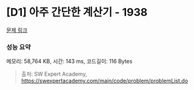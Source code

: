 # [D1] 아주 간단한 계산기 - 1938 

[문제 링크](https://swexpertacademy.com/main/code/problem/problemDetail.do?contestProbId=AV5PjsYKAMIDFAUq) 

### 성능 요약

메모리: 58,764 KB, 시간: 143 ms, 코드길이: 116 Bytes



> 출처: SW Expert Academy, https://swexpertacademy.com/main/code/problem/problemList.do